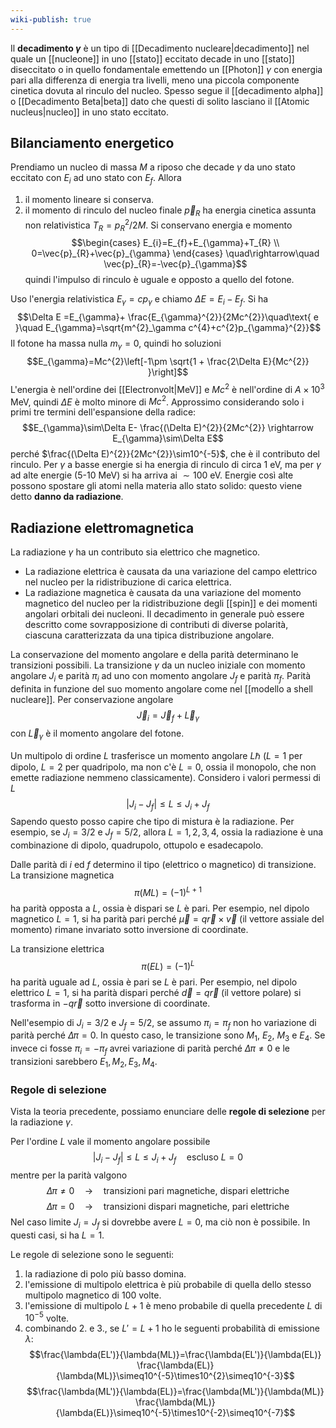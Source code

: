 ```yaml
---
wiki-publish: true
---
```

Il **decadimento $\gamma$** è un tipo di [[Decadimento nucleare|decadimento]] nel quale un [[nucleone]] in uno [[stato]] eccitato decade in uno [[stato]] diseccitato o in quello fondamentale emettendo un [[Photon]] $\gamma$ con energia pari alla differenza di energia tra livelli, meno una piccola componente cinetica dovuta al rinculo del nucleo. Spesso segue il [[decadimento alpha]] o [[Decadimento Beta|beta]] dato che questi di solito lasciano il [[Atomic nucleus|nucleo]] in uno stato eccitato.
## Bilanciamento energetico
Prendiamo un nucleo di massa $M$ a riposo che decade $\gamma$ da uno stato eccitato con $E_{i}$ ad uno stato con $E_{f}$. Allora
1. il momento lineare si conserva.
2. il momento di rinculo del nucleo finale $\vec{p}_{R}$ ha energia cinetica assunta non relativistica $T_{R}=p^{2}_{R}/2M$.
Si conservano energia e momento
$$\begin{cases}
E_{i}=E_{f}+E_{\gamma}+T_{R} \\
0=\vec{p}_{R}+\vec{p}_{\gamma}
\end{cases} \quad\rightarrow\quad \vec{p}_{R}=-\vec{p}_{\gamma}$$
quindi l'impulso di rinculo è uguale e opposto a quello del fotone.

Uso l'energia relativistica $E_{\gamma}=cp_{\gamma}$ e chiamo $\Delta E=E_{i}-E_{f}$. Si ha
$$\Delta E =E_{\gamma}+ \frac{E_{\gamma}^{2}}{2Mc^{2}}\quad\text{ e }\quad E_{\gamma}=\sqrt{m^{2}_\gamma c^{4}+c^{2}p_{\gamma}^{2}}$$
Il fotone ha massa nulla $m_{\gamma}=0$, quindi ho soluzioni
$$E_{\gamma}=Mc^{2}\left[-1\pm \sqrt{1 + \frac{2\Delta E}{Mc^{2}} }\right]$$
L'energia è nell'ordine dei [[Electronvolt|MeV]] e $Mc^{2}$ è nell'ordine di $A\times10^{3}$ MeV, quindi $\Delta E$ è molto minore di $Mc^{2}$. Approssimo considerando solo i primi tre termini dell'espansione della radice:
$$E_{\gamma}\sim\Delta E- \frac{(\Delta E)^{2}}{2Mc^{2}} \rightarrow E_{\gamma}\sim\Delta E$$
perché $\frac{(\Delta E)^{2}}{2Mc^{2}}\sim10^{-5}$, che è il contributo del rinculo. Per $\gamma$ a basse energie si ha energia di rinculo di circa 1 eV, ma per $\gamma$ ad alte energie (5-10 MeV) si ha arriva ai $\sim100$ eV. Energie così alte possono spostare gli atomi nella materia allo stato solido: questo viene detto **danno da radiazione**.
## Radiazione elettromagnetica
La radiazione $\gamma$ ha un contributo sia elettrico che magnetico.
- La radiazione elettrica è causata da una variazione del campo elettrico nel nucleo per la ridistribuzione di carica elettrica.
- La radiazione magnetica è causata da una variazione del momento magnetico del nucleo per la ridistribuzione degli [[spin]] e dei momenti angolari orbitali dei nucleoni.
Il decadimento in generale può essere descritto come sovrapposizione di contributi di diverse polarità, ciascuna caratterizzata da una tipica distribuzione angolare.

La conservazione del momento angolare e della parità determinano le transizioni possibili. La transizione $\gamma$ da un nucleo iniziale con momento angolare $J_{i}$ e parità $\pi_{i}$ ad uno con momento angolare $J_{f}$ e parità $\pi_{f}$. Parità definita in funzione del suo momento angolare come nel [[modello a shell nucleare]]. Per conservazione angolare
$$\vec{J}_{i}=\vec{J}_{f}+\vec{L}_{\gamma}$$
con $\vec{L}_{\gamma}$ è il momento angolare del fotone.

Un multipolo di ordine $L$ trasferisce un momento angolare $L\hbar$ ($L=1$ per dipolo, $L=2$ per quadripolo, ma non c'è $L=0$, ossia il monopolo, che non emette radiazione nemmeno classicamente). Considero i valori permessi di $L$
$$|J_{i}-J_{f}|\leq L \leq J_{i}+J_{f}$$
Sapendo questo posso capire che tipo di mistura è la radiazione. Per esempio, se $J_{i}=3/2$ e $J_{f}=5/2$, allora $L=1,2,3,4$, ossia la radiazione è una combinazione di dipolo, quadrupolo, ottupolo e esadecapolo.

Dalle parità di $i$ ed $f$ determino il tipo (elettrico o magnetico) di transizione. La transizione magnetica
$$\pi(ML)=(-1)^{L+1}$$
ha parità opposta a $L$, ossia è dispari se $L$ è pari. Per esempio, nel dipolo magnetico $L=1$, si ha parità pari perché $\vec{\mu}=q\vec{r}\times\vec{v}$ (il vettore assiale del momento) rimane invariato sotto inversione di coordinate.

La transizione elettrica
$$\pi(EL)=(-1)^{L}$$
ha parità uguale ad $L$, ossia è pari se $L$ è pari. Per esempio, nel dipolo elettrico $L=1$, si ha parità dispari perché $\vec{d}=q\vec{r}$ (il vettore polare) si trasforma in $-q\vec{r}$ sotto inversione di coordinate.

Nell'esempio di $J_{i}=3/2$ e $J_{f}=5/2$, se assumo $\pi_{i}=\pi_{f}$ non ho variazione di parità perché $\Delta\pi=0$. In questo caso, le transizione sono $M_{1}$, $E_{2}$, $M_{3}$ e $E_{4}$. Se invece ci fosse $\pi_{i}=-\pi_{f}$ avrei variazione di parità perché $\Delta \pi\neq0$ e le transizioni sarebbero $E_{1},M_{2},E_{3},M_{4}$.
### Regole di selezione
Vista la teoria precedente, possiamo enunciare delle **regole di selezione** per la radiazione $\gamma$.

Per l'ordine $L$ vale il momento angolare possibile
$$|J_{i}-J_{f}|\leq L \leq J_{i}+J_{f}\quad\text{escluso }L=0$$
 mentre per la parità valgono
$$\Delta\pi\neq0\quad \rightarrow \quad\text{transizioni pari magnetiche, dispari elettriche}$$
$$\Delta\pi=0\quad \rightarrow \quad\text{transizioni dispari magnetiche, pari elettriche}$$
 Nel caso limite $J_{i}=J_{f}$ si dovrebbe avere $L=0$, ma ciò non è possibile. In questi casi, si ha $L=1$.

Le regole di selezione sono le seguenti:
1. la radiazione di polo più basso domina.
2. l'emissione di multipolo elettrica è più probabile di quella dello stesso multipolo magnetico di 100 volte.
3. l'emissione di multipolo $L+1$ è meno probabile di quella precedente $L$ di $10^{-5}$ volte.
4. combinando 2. e 3., se $L'=L+1$ ho le seguenti probabilità di emissione $\lambda$:
$$\frac{\lambda(EL')}{\lambda(ML)}=\frac{\lambda(EL')}{\lambda(EL)} \frac{\lambda(EL)}{\lambda(ML)}\simeq10^{-5}\times10^{2}\simeq10^{-3}$$
$$\frac{\lambda(ML')}{\lambda(EL)}=\frac{\lambda(ML')}{\lambda(ML)} \frac{\lambda(ML)}{\lambda(EL)}\simeq10^{-5}\times10^{-2}\simeq10^{-7}$$
